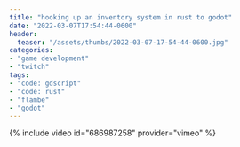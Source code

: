 ```yaml
---
title: "hooking up an inventory system in rust to godot"
date: "2022-03-07T17:54:44-0600"
header:
  teaser: "/assets/thumbs/2022-03-07-17-54-44-0600.jpg"
categories:
- "game development"
- "twitch"
tags:
- "code: gdscript"
- "code: rust"
- "flambe"
- "godot"
---
```

{% include video id="686987258" provider="vimeo" %}
